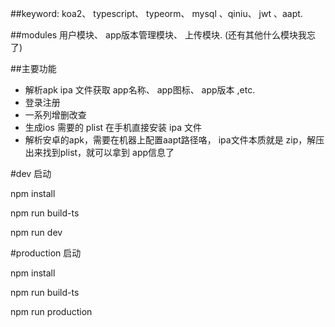 ##keyword:
koa2、 typescript、 typeorm、 mysql 、qiniu、 jwt 、aapt.


##modules 
用户模块、 app版本管理模块、 上传模块. (还有其他什么模块我忘了)


##主要功能

* 解析apk ipa 文件获取 app名称、 app图标、 app版本 ,etc.
* 登录注册
* 一系列增删改查
* 生成ios 需要的 plist 在手机直接安装 ipa 文件
* 解析安卓的apk，需要在机器上配置aapt路径咯， ipa文件本质就是 zip，解压出来找到plist，就可以拿到 app信息了












#dev 启动

npm install 

npm run build-ts

npm run dev

#production 启动

npm install 

npm run build-ts

npm run production